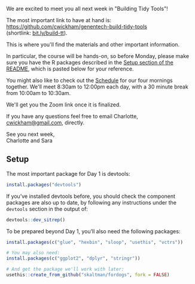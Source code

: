 We are excited to meet you all next week in "Building Tidy Tools"!

The most important link to have at hand is:
https://github.com/cwickham/genentech-build-tidy-tools  
 (shortlink: [bit.ly/build-tt](http://bit.ly/build-tt)).

This is where you'll find the materials 
and other important information.  

In particular, the course will be hands-on, 
so before Monday, 
please make sure you have the R packages described in the [Setup section of the README](https://github.com/cwickham/genentech-build-tidy-tools#setup), 
which is pasted below for your reference.

You might also like to check out the [Schedule](https://github.com/cwickham/genentech-build-tidy-tools#schedule)
for our four mornings together.
We'll meet 8:30am to 12:00pm each day, 
with a 30 minute break from 10:00am to 10:30am.

We'll get you the Zoom link once it is finalized.

If you have any questions feel free to email Charlotte,
cwickham@gmail.com, directly.

See you next week,  
Charlotte and Sara

## Setup

The most important package for Day 1 is devtools:

``` r
install.packages("devtools")
```

If you’ve installed devtools before, you should check the component
packages are also up to date, by following any instructions under the
`devtools` section in the output of:

``` r
devtools::dev_sitrep()
```

To be prepared beyond Day 1, you’ll also need the following packages:

``` r
install.packages(c("glue", "hexbin", "sloop", "usethis", "vctrs"))
```

``` r
# You may also need:
install.packages(c("ggplot2", "dplyr", "stringr"))

# And get the package we'll work with later:
usethis::create_from_github("skaltman/fordogs", fork = FALSE)
```